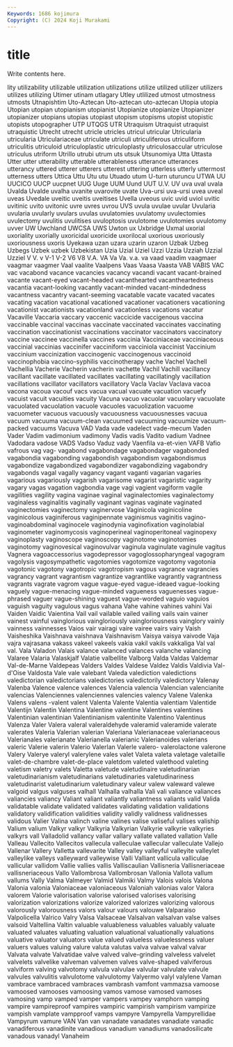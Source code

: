 ```yaml
---
Keywords: 1686 kojimura
Copyright: (C) 2024 Koji Murakami
---
```


# title

Write contents here.



lity utilizability utilizable utilization utilizations utilize utilized utilizer
utilizers utilizes utilizing Utimer utinam utlagary Utley utlilized utmost utmostness
utmosts Utnapishtim Uto-Aztecan Uto-aztecan uto-aztecan Utopia utopia Utopian utopian utopianism
utopianist Utopianize utopianize Utopianizer utopianizer utopians utopias utopiast utopism utopisms
utopist utopistic utopists utopographer UTP UTQGS UTR Utraquism Utraquist utraquist
utraquistic Utrecht utrecht utricle utricles utricul utricular Utricularia utricularia Utriculariaceae
utriculate utriculi utriculiferous utriculiform utriculitis utriculoid utriculoplastic utriculoplasty utriculosaccular utriculose
utriculus utriform Utrillo utrubi utrum uts utsuk Utsunomiya Utta Uttasta
Utter utter utterability utterable utterableness utterance utterances utterancy uttered utterer
utterers utterest uttering utterless utterly uttermost utterness utters Uttica Uttu
Utu utu Utuado utum U-turn uturuncu UTWA UU UUCICO UUCP
uucpnet UUG Uuge UUM Uund UUT U.V. UV uva uval
uvala Uvalda Uvalde uvalha uvanite uvarovite uvate Uva-ursi uva-ursi uvea
uveal uveas Uvedale uveitic uveitis uveitises Uvella uveous uvic uvid
uviol uvitic uvitinic uvito uvitonic uvre uvres uvrou UVS uvula
uvulae uvular Uvularia uvularia uvularly uvulars uvulas uvulatomies uvulatomy uvulectomies
uvulectomy uvulitis uvulitises uvuloptosis uvulotome uvulotomies uvulotomy uvver UW Uwchland
UWCSA UWS Uwton ux Uxbridge Uxmal uxorial uxoriality uxorially uxoricidal
uxoricide uxorilocal uxorious uxoriously uxoriousness uxoris Uyekawa uzan uzara uzarin
uzaron Uzbak Uzbeg Uzbegs Uzbek uzbek Uzbekistan Uzia Uzial Uziel
Uzzi Uzzia Uzziah Uzzial Uzziel V V. v V-1 V-2
V6 V8 V.A. VA Va Va. v.a. va vaad vaadim
vaagmaer vaagmar vaagmer Vaal vaalite Vaalpens Vaas Vaasa Vaasta VAB
VABIS VAC vac vacabond vacance vacancies vacancy vacandi vacant vacant-brained
vacante vacant-eyed vacant-headed vacanthearted vacantheartedness vacantia vacant-looking vacantly vacant-minded vacant-mindedness
vacantness vacantry vacant-seeming vacatable vacate vacated vacates vacating vacation vacational
vacationed vacationer vacationers vacationing vacationist vacationists vacationland vacationless vacations vacatur
Vacaville Vaccaria vaccary vaccenic vaccicide vaccigenous vaccina vaccinable vaccinal vaccinas
vaccinate vaccinated vaccinates vaccinating vaccination vaccinationist vaccinations vaccinator vaccinators vaccinatory
vaccine vaccinee vaccinella vaccines vaccinia Vacciniaceae vacciniaceous vaccinial vaccinias vaccinifer
vacciniform vacciniola vaccinist Vaccinium vaccinium vaccinization vaccinogenic vaccinogenous vaccinoid vaccinophobia
vaccino-syphilis vaccinotherapy vache Vachel Vachell Vachellia Vacherie Vacherin vacherin vachette
Vachil Vachill vacillancy vacillant vacillate vacillated vacillates vacillating vacillatingly vacillation
vacillations vacillator vacillators vacillatory Vacla Vaclav Vaclava vacoa vacona vacoua
vacouf vacs vacua vacual vacuate vacuation vacuefy vacuist vacuit vacuities
vacuity Vacuna vacuo vacuolar vacuolary vacuolate vacuolated vacuolation vacuole vacuoles
vacuolization vacuome vacuometer vacuous vacuously vacuousness vacuousnesses vacuua vacuum vacuuma
vacuum-clean vacuumed vacuuming vacuumize vacuum-packed vacuums Vacuva VAD Vada vade
vadelect vade-mecum Vaden Vader Vadim vadimonium vadimony Vadis vadis Vadito
vadium Vadnee Vadodara vadose VADS Vadso Vaduz vady Vaenfila va-et-vien
VAFB Vafio vafrous vag vag- vagabond vagabondage vagabondager vagabonded vagabondia
vagabonding vagabondish vagabondism vagabondismus vagabondize vagabondized vagabondizer vagabondizing vagabondry vagabonds
vagal vagally vagancy vagant vaganti vagarian vagaries vagarious vagariously vagarish
vagarisome vagarist vagaristic vagarity vagary vagas vagation vagbondia vage vagi
vagient vagiform vagile vagilities vagility vagina vaginae vaginal vaginalectomies vaginalectomy
vaginaless vaginalitis vaginally vaginant vaginas vaginate vaginated vaginectomies vaginectomy vaginervose
Vaginicola vaginicoline vaginicolous vaginiferous vaginipennate vaginismus vaginitis vagino- vaginoabdominal vaginocele
vaginodynia vaginofixation vaginolabial vaginometer vaginomycosis vaginoperineal vaginoperitoneal vaginopexy vaginoplasty vaginoscope
vaginoscopy vaginotome vaginotomies vaginotomy vaginovesical vaginovulvar vaginula vaginulate vaginule vagitus
Vagnera vagoaccessorius vagodepressor vagoglossopharyngeal vagogram vagolysis vagosympathetic vagotomies vagotomize vagotomy
vagotonia vagotonic vagotony vagotropic vagotropism vagous vagrance vagrancies vagrancy vagrant
vagrantism vagrantize vagrantlike vagrantly vagrantness vagrants vagrate vagrom vague vague-eyed
vague-ideaed vague-looking vaguely vague-menacing vague-minded vagueness vaguenesses vague-phrased vaguer vague-shining
vaguest vague-worded vaguio vaguios vaguish vaguity vagulous vagus vahana Vahe
vahine vahines vahini Vai Vaiden Vaidic Vaientina Vail vail vailable
vailed vailing vails vain vainer vainest vainful vainglorious vaingloriously vaingloriousness
vainglory vainly vainness vainnesses Vaios vair vairagi vaire vairee vairs
vairy Vaish Vaisheshika Vaishnava vaishnava Vaishnavism Vaisya vaisya vaivode Vaja
vajra vajrasana vakass vakeel vakeels vakia vakil vakils vakkaliga Val
val val. Vala Valadon Valais valance valanced valances valanche valancing
Valaree Valaria Valaskjalf Valatie valbellite Valborg Valda Valdas Valdemar Val-de-Marne
Valdepeas Valders Valdes Valdese Valdez Valdis Valdivia Val-d'Oise Valdosta Vale
vale valebant Valeda valediction valedictions valedictorian valedictorians valedictories valedictorily valedictory
Valenay Valenba Valence valence valences Valencia valencia Valencian valencianite valencias
Valenciennes valenciennes valencies valency Valene Valenka Valens valens -valent valent
Valenta Valente Valentia valentiam Valentide Valentijn Valentin Valentina Valentine valentine
Valentines valentines Valentinian valentinian Valentinianism valentinite Valentino Valentinus Valenza Valer
Valera valeral valeraldehyde valeramid valeramide valerate valerates Valeria Valerian valerian
Valeriana Valerianaceae valerianaceous Valerianales valerianate Valerianella valerianic Valerianoides valerians valeric
Valerie valerin Valerio Valerlan Valerle valero- valerolactone valerone Valery Valerye
valeryl valerylene vales valet Valeta valeta valetage valetaille valet-de-chambre valet-de-place
valetdom valeted valethood valeting valetism valetry valets Valetta valetude valetudinaire
valetudinarian valetudinarianism valetudinarians valetudinaries valetudinariness valetudinarist valetudinarium valetudinary valeur valew
valeward valewe valgoid valgus valguses valhall Valhalla valhalla Vali vali
valiance valiances valiancies valiancy Valiant valiant valiantly valiantness valiants valid
Valida validatable validate validated validates validating validation validations validatory validification
validities validity validly validness validnesses validous Valier Valina valinch valine
valines valise valiseful valises valiship Valium valium Valkyr valkyr Valkyria
Valkyrian Valkyrie valkyrie valkyries valkyrs vall Valladolid vallancy vallar vallary
vallate vallated vallation Valle Valleau Vallecito Vallecitos vallecula valleculae vallecular
valleculate Vallejo Vallenar Vallery Valletta vallevarite Valley valley valleyful valleyite
valleylet valleylike valleys valleyward valleywise Valli Valliant vallicula valliculae vallicular
vallidom Vallie vallies vallis Valliscaulian Vallisneria Vallisneriaceae vallisneriaceous Vallo Vallombrosa
Vallombrosan Vallonia Vallota vallum vallums Vally Valma Valmeyer Valmid Valmiki
Valmy Valois valois Valona Valonia valonia Valoniaceae valoniaceous Valoniah valonias
valor Valora valorem Valorie valorisation valorise valorised valorises valorising valorization
valorizations valorize valorized valorizes valorizing valorous valorously valorousness valors valour
valours valouwe Valparaiso Valpolicella Valrico Valry Valsa Valsaceae Valsalvan valsalvan
valse valses valsoid Valtellina Valtin valuable valuableness valuables valuably valuate
valuated valuates valuating valuation valuational valuationally valuations valuative valuator valuators
value valued valueless valuelessness valuer valuers values valuing valure valuta
valutas valva valvae valval valvar Valvata valvate Valvatidae valve valved
valve-grinding valveless valvelet valvelets valvelike valveman valvemen valves valve-shaped valviferous
valviform valving valvotomy valvula valvulae valvular valvulate valvule valvules valvulitis
valvulotome valvulotomy Valyermo valyl valylene Vaman vambrace vambraced vambraces vambrash
vamfont vammazsa vamoose vamoosed vamooses vamoosing vamos vamose vamosed vamoses
vamosing vamp vamped vamper vampers vampey vamphorn vamping vampire vampireproof
vampires vampiric vampirish vampirism vampirize vampish vamplate vampproof vamps vampyre
Vampyrella Vampyrellidae Vampyrum vamure VAN Van van vanadate vanadates vanadiate
vanadic vanadiferous vanadinite vanadious vanadium vanadiums vanadosilicate vanadous vanadyl Vanaheim
